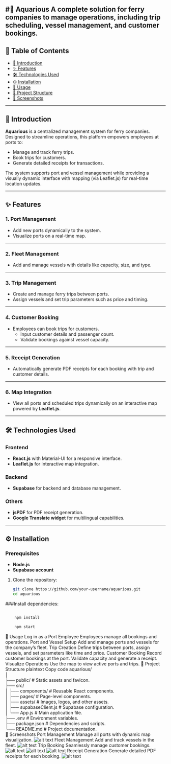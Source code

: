 #🚢 Aquarious
A complete solution for ferry companies to manage operations, including trip scheduling, vessel management, and customer bookings.
---
## 📖 Table of Contents  
- [📝 Introduction](#-introduction)  
- [✨ Features](#✨-features)  
- [🛠️ Technologies Used](#🛠️-technologies-used)  
- [⚙️ Installation](#⚙️-installation)  
- [🚀 Usage](#🚀-usage)  
- [📂 Project Structure](#📂-project-structure)  
- [📸 Screenshots](#📸-screenshots)  


---
## 📝 Introduction  
**Aquarious** is a centralized management system for ferry companies. Designed to streamline operations, this platform empowers employees at ports to:  

- Manage and track ferry trips.  
- Book trips for customers.  
- Generate detailed receipts for transactions.  

The system supports port and vessel management while providing a visually dynamic interface with mapping (via Leaflet.js) for real-time location updates.  

---

## ✨ Features  

### 1. **Port Management**  
- Add new ports dynamically to the system.  
- Visualize ports on a real-time map.  

---

### 2. **Fleet Management**  
- Add and manage vessels with details like capacity, size, and type.  

---

### 3. **Trip Management**  
- Create and manage ferry trips between ports.  
- Assign vessels and set trip parameters such as price and timing.  

---

### 4. **Customer Booking**  
- Employees can book trips for customers.  
  - Input customer details and passenger count.  
  - Validate bookings against vessel capacity.  

---

### 5. **Receipt Generation**  
- Automatically generate PDF receipts for each booking with trip and customer details.  

---

### 6. **Map Integration**  
- View all ports and scheduled trips dynamically on an interactive map powered by **Leaflet.js**.  

---


## 🛠️ Technologies Used  

### **Frontend**  
- **React.js** with Material-UI for a responsive interface.  
- **Leaflet.js** for interactive map integration.  

### **Backend**  
- **Supabase** for backend and database management.  

### **Others**  
- **jsPDF** for PDF receipt generation.  
- **Google Translate widget** for multilingual capabilities.  

---

## ⚙️ Installation  

### **Prerequisites**  
- **Node.js**  
- **Supabase account**  
1. Clone the repository:  
   ```bash  
   git clone https://github.com/your-username/aquarious.git  
   cd aquarious  
###Install dependencies:

```bash

    npm install  

    npm start  
```
🚀 Usage
Log in as a Port Employee
Employees manage all bookings and operations.
Port and Vessel Setup
Add and manage ports and vessels for the company’s fleet.
Trip Creation
Define trips between ports, assign vessels, and set parameters like time and price.
Customer Booking
Record customer bookings at the port.
Validate capacity and generate a receipt.
Visualize Operations
Use the map to view active ports and trips.
📂 Project Structure
plaintext
Copy code
aquarious/  
│  
├── public/                 # Static assets and favicon.  
├── src/  
│   ├── components/         # Reusable React components.  
│   ├── pages/              # Page-level components.  
│   ├── assets/             # Images, logos, and other assets.  
│   ├── supabaseClient.js   # Supabase configuration.  
│   └── App.js              # Main application file.  
├── .env                    # Environment variables.  
├── package.json            # Dependencies and scripts.  
└── README.md               # Project documentation.  
📸 Screenshots
Port Management
Manage all ports with dynamic map visualization.
![alt text](image-5.png)
Fleet Management
Add and track vessels in the fleet.
![alt text](image-2.png)
Trip Booking
Seamlessly manage customer bookings.
![alt text](image.png)
![alt text](image-1.png)
![alt text](image-3.png)
Receipt Generation
Generate detailed PDF receipts for each booking.
![alt text](image-4.png)
